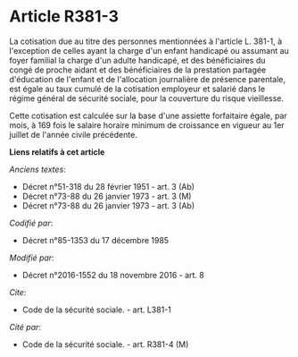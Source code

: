 # Article R381-3

La cotisation due au titre des personnes mentionnées à l'article L. 381-1, à l'exception de celles ayant la charge d'un
enfant handicapé ou assumant au foyer familial la charge d'un adulte handicapé, et des bénéficiaires du congé de proche
aidant et des bénéficiaires de la prestation partagée d'éducation de l'enfant et de l'allocation journalière de présence
parentale, est égale au taux cumulé de la cotisation employeur et salarié dans le régime général de sécurité sociale, pour la
couverture du risque vieillesse. 

Cette cotisation est calculée sur la base d'une assiette forfaitaire égale, par mois, à 169 fois le salaire horaire minimum
de croissance en vigueur au 1er juillet de l'année civile précédente.

**Liens relatifs à cet article**

_Anciens textes_:

  - Décret n°51-318 du 28 février 1951 - art. 3 (Ab)
  - Décret n°73-88 du 26 janvier 1973 - art. 3 (M)
  - Décret n°73-88 du 26 janvier 1973 - art. 3 (Ab)

_Codifié par_:

  - Décret n°85-1353 du 17 décembre 1985

_Modifié par_:

  - Décret n°2016-1552 du 18 novembre 2016 - art. 8

_Cite_:

  - Code de la sécurité sociale. - art. L381-1

_Cité par_:

  - Code de la sécurité sociale. - art. R381-4 (M)
